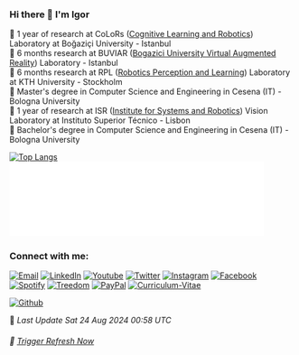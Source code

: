 ### Hi there 👋 I'm Igor

🔭 1 year of research at CoLoRs ([Cognitive Learning and Robotics]) Laboratory at Boğaziçi University - Istanbul <br />
🔭 6 months research at BUVIAR ([Bogazici University Virtual Augmented Reality]) Laboratory - Istanbul <br />
🔭 6 months research at RPL ([Robotics Perception and Learning]) Laboratory at KTH University - Stockholm <br />
🌳 Master's degree in Computer Science and Engineering in Cesena (IT) - Bologna University <br /> 
🔭 1 year of research at ISR ([Institute for Systems and Robotics]) Vision Laboratory at Instituto Superior Técnico - Lisbon <br />
🌱 Bachelor's degree in Computer Science and Engineering in Cesena (IT) - Bologna University <br /> 



<!-- [![Typing SVG](https://readme-typing-svg.herokuapp.com?duration=10000&lines=Robotics%2C+AI%2C+IoT%2C+VR)](https://git.io/typing-svg) -->


<!--  REMEMBER TO PUT ABSOLUTE PATH FOR IMAGES SO MIRROR REPOSITORIES AND SITES CAN RETRIEVE THEM! -->
<!-- Any image aligned to the right. Beware the width 
<img width="55%" align="right" alt="Github" src="https://raw.githubusercontent.com/onimur/.github/master/.resources/git-header.svg" />
-->
<!-- commented
<br />
<hr />
[![igor's github stats](https://github-readme-stats-igor-lirussi.vercel.app/api?username=igor-lirussi&count_private=true&show_icons=true&hide=issues,contribs)](https://github.com/anuraghazra/github-readme-stats)
-->

[![Top Langs](https://github-readme-stats.vercel.app/api/top-langs/?username=igor-lirussi&layout=compact&theme=transparent&hide_border=true&langs_count=12&exclude_repo=VR-Forest,VR-Boat,VR-Physics-Integration,VR-Lab-Scan,VR-Tutorial,CNMP-Robotic-Skill-Synthesis)](https://github.com/igor-lirussi?tab=repositories)
<a href="https://github.com/igor-lirussi?tab=repositories">
<img alt="Github" src="https://github.com/igor-lirussi/igor-lirussi/raw/main/metrics.activity.svg"  width="450"/>
</a>


### Connect with me:
<p align="left">
  <a href="mailto:igor.lirussi@studio.unibo.it">
    <img src="https://igor-lirussi.github.io/icons/color-hand-drawn/mail-80.png" height="80" alt="Email"/></a>
  <a href="https://www.linkedin.com/in/igor-lirussi/">
    <img src="https://igor-lirussi.github.io/icons/color-hand-drawn/linkedin-80.png" height="80" alt="LinkedIn"/></a>
  <a href="https://youtube.com/@igor.lirussi">
    <img src="https://igor-lirussi.github.io/icons/color-hand-drawn/youtube-squared-80.png" height="80" alt="Youtube"/></a>
  <a href="https://twitter.com/igorlirussi">
    <img src="https://igor-lirussi.github.io/icons/color-hand-drawn/twitter-squared-80.png" height="80" alt="Twitter"/></a>
  <a href="https://www.instagram.com/igor.lirussi">
    <img src="https://igor-lirussi.github.io/icons/color-hand-drawn/instagram-80.png" height="80" alt="Instagram"/></a>
  <a href="https://www.facebook.com/igor.lirussi">
    <img src="https://igor-lirussi.github.io/icons/color-hand-drawn/facebook-80.png" height="80" alt="Facebook"/></a>
  <a href="https://spotify.link/jbT6DwBhMBb">
    <img src="https://igor-lirussi.github.io/icons/color-hand-drawn/spotify-80.png" height="80" alt="Spotify"/></a>
  <a href="https://www.treedom.net/en/user/igor-lirussi">
    <img src="https://igor-lirussi.github.io/icons/color-hand-drawn/treedom-80.png" height="80" alt="Treedom"/></a>
  <a href="https://paypal.me/igorlirussi">
    <img src="https://igor-lirussi.github.io/icons/color-hand-drawn/paypal-80.png" height="80" alt="PayPal"/></a>
  <a href="https://igor-lirussi.github.io/Curriculum-Vitae/">
    <img src="https://igor-lirussi.github.io/icons/color-hand-drawn/cv-80.png" height="80" alt="Curriculum-Vitae"/></a>
</p>


[![Github](https://img.shields.io/github/followers/igor-lirussi?label=Follow%20on%20GitHub&style=social)](https://github.com/igor-lirussi)

<!-- commented
[![Followers](https://github.com/igor-lirussi/igor-lirussi/raw/main/metrics.people.svg)](https://github.com/igor-lirussi?tab=followers)
-->
 
💫 <i>Last Update <!-- DEFAULT-TAG:START -->
Sat 24 Aug 2024 00:58 UTC
<!-- DEFAULT-TAG:END --></i>
###### 🌌 [Trigger Refresh Now](https://github.com/igor-lirussi/igor-lirussi/issues/new?template=refresh.md&title=refresh%7Cneeded)

<!-- commented
![](https://github-profile-summary-cards.vercel.app/api/cards/profile-details?username=igor-lirussi&theme=github)
![](https://github-profile-summary-cards.vercel.app/api/cards/repos-per-language?username=igor-lirussi&theme=github)
![](https://github-profile-summary-cards.vercel.app/api/cards/most-commit-language?username=igor-lirussi&theme=github)
![](https://github-profile-summary-cards.vercel.app/api/cards/stats?username=igor-lirussi&theme=github)
![](https://github-profile-summary-cards.vercel.app/api/cards/productive-time?username=igor-lirussi&theme=github)
-->

<!-- commented
 [![igor-lirussi's GitHub 30 days activity graph](https://github-readme-activity-graph.vercel.app/graph?username=igor-lirussi&theme=react-dark&custom_title=Last%2030%20Day%20Contributions&hide_border=true)](https://github.com/igor-lirussi?tab=repositories)
-->

<!-- commented
[![Star History Chart](https://api.star-history.com/svg?repos=igor-lirussi/Dialogue-Pepper-Robot,igor-lirussi/VR-Physics-Integration,igor-lirussi/CapaBot-SanBot-Robot,igor-lirussi/VR-Boat&type=Date)](https://star-history.com/#igor-lirussi/Dialogue-Pepper-Robot&igor-lirussi/VR-Physics-Integration&igor-lirussi/CapaBot-SanBot-Robot&igor-lirussi/VR-Boat&Date)
-->

<!-- commented
  Your languages and tools. Be careful with the alignment. 
  You can use this sites to get logos: https://www.vectorlogo.zone or https://simpleicons.org/
  
  <code><img width="10%" src="https://www.vectorlogo.zone/logos/java/java-ar21.svg"></code>
  <code><img width="10%" src="https://www.vectorlogo.zone/logos/kotlinlang/kotlinlang-ar21.svg"></code>
  <code><img width="10%" src="https://www.vectorlogo.zone/logos/android/android-ar21.svg"></code>
  <br />
  <code><img width="10%" src="https://www.vectorlogo.zone/logos/gradle/gradle-ar21.svg"></code>
  <code><img width="10%" src="https://www.vectorlogo.zone/logos/circleci/circleci-ar21.svg"></code>
  <code><img width="10%" src="https://www.vectorlogo.zone/logos/json/json-ar21.svg"></code>
  <br />
  <code><img width="10%" src="https://www.vectorlogo.zone/logos/mysql/mysql-ar21.svg"></code>
  <code><img width="10%" src="https://www.vectorlogo.zone/logos/sqlite/sqlite-ar21.svg"></code>
  <code><img width="10%" src="https://www.vectorlogo.zone/logos/firebase/firebase-ar21.svg"></code>
  <br />
  <code><img width="10%" src="https://www.vectorlogo.zone/logos/git-scm/git-scm-ar21.svg"></code>
  <code><img width="10%" src="https://www.vectorlogo.zone/logos/yaml/yaml-ar21.svg"></code>
  <code><img width="10%" src="https://www.vectorlogo.zone/logos/gnu_bash/gnu_bash-ar21.svg"></code>
</p>
-->

<!-- commented
#### ⚡ Technologies

<table style="width:100%">
 <tr>
    <th>Programming Languages</th>
    <td> 
      <img src="https://img.shields.io/badge/-JavaScript-black?style=flat-square&logo=javascript" />
      <img src="https://img.shields.io/badge/-Nodejs-339933?style=flat-square&logo=Node.js&logoColor=white" />
      <img src="https://img.shields.io/badge/-TypeScript-007ACC?style=flat-square&logo=typescript&logoColor=white" />      
      <img src="https://img.shields.io/badge/-Java-007396?style=flat-square&logo=java" />
      <img src="https://img.shields.io/badge/-PHP-787CB5?style=flat-square&logo=PHP&logoColor=black" />
      <img src="https://img.shields.io/badge/-C++-787CB5?style=flat-square&logo=c%2B%2B&logoColor=Crayola" />
      <img src="https://img.shields.io/badge/-Python-ffff47?style=flat-square&logo=python" />      
   </td>
  </tr>
  <tr>
    <th>Frameworks</th>
    <td>
      <img src="https://img.shields.io/badge/-Express.js-000000?style=flat-square&logo=express&logoColor=white" />
      <img src="https://img.shields.io/badge/Spring_Boot-grey.svg?&style=flat-square&logo=spring-boot&logoColor=light-green" />
      <img src="https://img.shields.io/badge/-React.js-black?style=flat-square&logo=react&logoColor=Crayola" />
      <img src="https://img.shields.io/badge/-redux-black?style=flat-square&logo=redux&logoColor=violet" />
    </td>
  </tr>
  <tr>
    <th>Databases</th>
    <td>
      <img src="https://img.shields.io/badge/-MongoDB-black?style=flat-square&logo=mongodb" />
      <img src="https://img.shields.io/badge/PostgreSQL-316192.svg?&style=flat-square&logo=postgresql&logoColor=white" />
      <img src="https://img.shields.io/badge/-MySQL-4479A1?style=flat-square&logo=mysql&logoColor=white" />
      <img src="https://img.shields.io/badge/SQLite-07405E?style=flat-square&logo=sqlite&logoColor=white" />
      <img src="https://img.shields.io/badge/-Redis-DC382D?style=flat-square&logo=redis&logoColor=white" />
    </td>
  </tr>
  <tr>
    <th>Hosting/SaaS/PaaS</th>
    <td>
      <img src="https://img.shields.io/badge/Firebase-FFCA28?style=flat-square&logo=firebase&logoColor=white" />
      <img src="https://img.shields.io/badge/heroku%20-%23430098.svg?&style=flat-square&logo=heroku&logoColor=white" />
    </td>
  </tr>
  <tr>
    <th>Automate, Deploy, Platform & Tools</th>
    <td>
      <img src="https://img.shields.io/badge/-Docker-2496ED?style=flat-square&logo=docker&logoColor=white" />
      <img src="https://img.shields.io/badge/-Jenkins-DC382D?style=flat-square&logo=jenkins&logoColor=white" />
      <img src="https://img.shields.io/badge/-Git-black?style=flat-square&logo=git" /> 
      <img src="https://img.shields.io/badge/nginx%20-%23009639.svg?&style=flat-square&logo=nginx&logoColor=white" /> 
      <img src="https://img.shields.io/badge/-GitHub-181717?style=flat-square&logo=github" />
    </td>
  </tr>
  <tr>
    <th>Testing</th>
    <td>
      <img src="https://img.shields.io/badge/-Mocha-%238D6748?style=flat-square&logo=mocha&logoColor=white" />
      <img src="https://img.shields.io/badge/Junit5-25A162.svg?&style=flat-square&logo=postgresql&logoColor=white" />
    </td>
  </tr>
  <tr>
    <th>Operating Systems</th>
    <td>
      <img src="https://img.shields.io/badge/Linux-FCC624?style=flat-square&logo=linux&logoColor=black" />
      <img src="https://img.shields.io/badge/Windows-0078D6?style=flat-square&logo=windows&logoColor=white" />
      <img src="https://img.shields.io/badge/mac%20os-000000.svg?&style=flat-square&logo=apple&logoColor=white" />
    </td>
  </tr>
  <tr>
    <th>Markup/Markdown</th>
    <td>
      <img src="https://img.shields.io/badge/-HTML5-E34F26?style=flat-square&logo=html5&logoColor=white" />
      <img src="https://img.shields.io/badge/Markdown-%23000000.svg?&style=flat-square&logo=markdown&logoColor=white" />
      <img src="https://img.shields.io/badge/-CSS3-1572B6?style=flat-square&logo=css3" />
    </td>
  </tr>
  <tr>
    <th>Others</th>
    <td>
      <img src="https://img.shields.io/badge/-RaspberryPi-C51A4A?style=flat-square&logo=raspberry-pi&logoColor=white" />
      <img src="https://img.shields.io/badge/-Arduino-00979D?style=flat-square&logo=Arduino&logoColor=white" />
    </td>
  </tr>
</table>
-->


<!-- ############# FINAL LINKS ############# -->
[Institute for Systems and Robotics]: https://welcome.isr.tecnico.ulisboa.pt
[Robotics Perception and Learning]: https://www.kth.se/is/rpl
[Bogazici University Virtual Augmented Reality]: http://buviar.boun.edu.tr
[Cognitive Learning and Robotics]: https://colors.cmpe.boun.edu.tr
